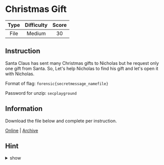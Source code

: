 # Christmas Gift

| Type | Difficulty | Score |
| :--: | :--------: | :---: |
| File |   Medium   |  30   |

## Instruction

Santa Claus has sent many Christmas gifts to Nicholas but he request only one gift from Santa. So, Let's help Nicholas to find his gift and let's open it with Nicholas.

Format of flag: `forensic{secretmessage_namefile}`

Password for unzip: `secplayground`

## Information

Download the file below and complete per instruction.

[Online](https://storage.googleapis.com/secplayground-event/merrychristmas2022/forensic/christmas_gift_evidence.zip) | [Archive](https://storage.googleapis.com/secplayground-event/merrychristmas2022/forensic/christmas_gift_evidence.zip)

## Hint

<details>
<summary>show</summary>
message at email
</details>
